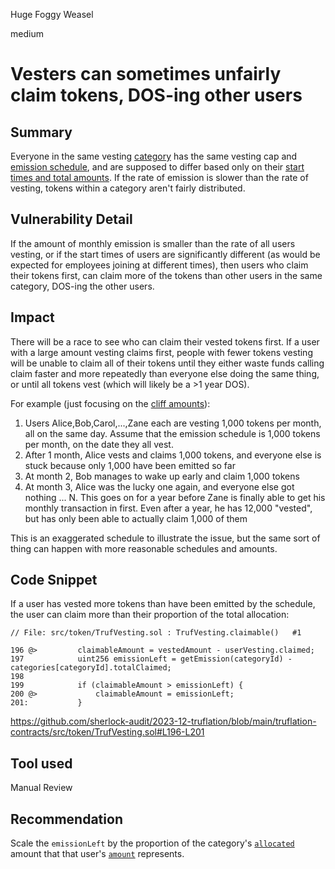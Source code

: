 Huge Foggy Weasel

medium

# Vesters can sometimes unfairly claim tokens, DOS-ing other users

## Summary

Everyone in the same vesting [category](https://github.com/sherlock-audit/2023-12-truflation/blob/main/truflation-contracts/src/token/TrufVesting.sol#L398) has the same vesting cap and [emission schedule](https://github.com/sherlock-audit/2023-12-truflation/blob/main/truflation-contracts/src/token/TrufVesting.sol#L439), and are supposed to differ based only on their [start times and total amounts](https://github.com/sherlock-audit/2023-12-truflation/blob/main/truflation-contracts/src/token/TrufVesting.sol#L484). If the rate of emission is slower than the rate of vesting, tokens within a category aren't fairly distributed.


## Vulnerability Detail

If the amount of monthly emission is smaller than the rate of all users vesting, or if the start times of users are significantly different (as would be expected for employees joining at different times), then users who claim their tokens first, can claim more of the tokens than other users in the same category, DOS-ing the other users.


## Impact

There will be a race to see who can claim their vested tokens first. If a user with a large amount vesting claims first, people with fewer tokens vesting will be unable to claim all of their tokens until they either waste funds calling claim faster and more repeatedly than everyone else doing the same thing, or until all tokens vest (which will likely be a >1 year DOS).

For example (just focusing on the [cliff amounts](https://github.com/sherlock-audit/2023-12-truflation/blob/main/truflation-contracts/src/token/TrufVesting.sol#L178-L188)):

1. Users Alice,Bob,Carol,...,Zane each are vesting 1,000 tokens per month, all on the same day. Assume that the emission schedule is 1,000 tokens per month, on the date they all vest.
2. After 1 month, Alice vests and claims 1,000 tokens, and everyone else is stuck because only 1,000 have been emitted so far
3. At month 2, Bob manages to wake up early and claim 1,000 tokens
4. At month 3, Alice was the lucky one again, and everyone else got nothing
...
N. This goes on for a year before Zane is finally able to get his monthly transaction in first. Even after a year, he has 12,000 "vested", but has only been able to actually claim 1,000 of them

This is an exaggerated schedule to illustrate the issue, but the same sort of thing can happen with more reasonable schedules and amounts.


## Code Snippet

If a user has vested more tokens than have been emitted by the schedule, the user can claim more than their proportion of the total allocation:
```solidity
// File: src/token/TrufVesting.sol : TrufVesting.claimable()   #1

196 @>         claimableAmount = vestedAmount - userVesting.claimed;
197            uint256 emissionLeft = getEmission(categoryId) - categories[categoryId].totalClaimed;
198    
199            if (claimableAmount > emissionLeft) {
200 @>             claimableAmount = emissionLeft;
201:           }
```
https://github.com/sherlock-audit/2023-12-truflation/blob/main/truflation-contracts/src/token/TrufVesting.sol#L196-L201


## Tool used

Manual Review


## Recommendation

Scale the `emissionLeft` by the proportion of the category's [`allocated`](https://github.com/sherlock-audit/2023-12-truflation/blob/main/truflation-contracts/src/token/TrufVesting.sol#L88) amount that that user's [`amount`](https://github.com/sherlock-audit/2023-12-truflation/blob/main/truflation-contracts/src/token/TrufVesting.sol#L104) represents.
